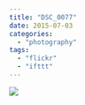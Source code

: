 ```yaml
---
title: "DSC_0077"
date: 2015-07-03
categories: 
  - "photography"
tags: 
  - "flickr"
  - "ifttt"
---
```


![](https://farm1.staticflickr.com/356/19390300235_8671132498_b.jpg)
